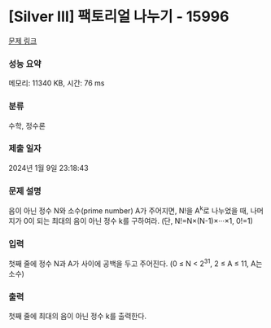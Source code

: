 # [Silver III] 팩토리얼 나누기 - 15996 

[문제 링크](https://www.acmicpc.net/problem/15996) 

### 성능 요약

메모리: 11340 KB, 시간: 76 ms

### 분류

수학, 정수론

### 제출 일자

2024년 1월 9일 23:18:43

### 문제 설명

<p>음이 아닌 정수 N와 소수(prime number) A가 주어지면, N!을 A<sup>k</sup>로 나누었을 때, 나머지가 0이 되는 최대의 음이 아닌 정수 k를 구하여라. (단, N!=N×(N-1)×···×1, 0!=1)</p>

### 입력 

 <p>첫째 줄에 정수 N과 A가 사이에 공백을 두고 주어진다. (0 ≤ N < 2<sup>31</sup>, 2 ≤ A ≤ 11, A는 소수)</p>

### 출력 

 <p>첫째 줄에 최대의 음이 아닌 정수 k를 출력한다.</p>

